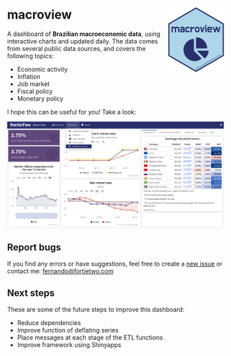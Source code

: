# macroview <img src='inst/imgs/macroview.png' align="right" height="150" />

A dashboard of **Brazilian macroeconomic data**, using interactive charts and updated daily. The data comes from several public data sources, and covers the following topics:

- Economic activity
- Inflation
- Job market
- Fiscal policy
- Monetary policy

I hope this can be useful for you! Take a look:

![](inst/imgs/printscreen.png)

## Report bugs

If you find any errors or have suggestions, feel free to create a [new issue](https://github.com/schoulten/macroview/issues) or contact me: <fernando@fortietwo.com>

## Next steps

These are some of the future steps to improve this dashboard:

- Reduce dependencies
- Improve function of deflating series
- Place messages at each stage of the ETL functions
- Improve framework using Shinyapps
